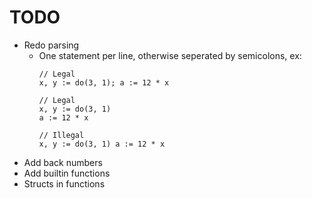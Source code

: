 # TODO
- Redo parsing
    - One statement per line, otherwise seperated by semicolons, ex:
        ```
        // Legal
        x, y := do(3, 1); a := 12 * x

        // Legal
        x, y := do(3, 1)
        a := 12 * x

        // Illegal
        x, y := do(3, 1) a := 12 * x
        ```
- Add back numbers
- Add builtin functions
- Structs in functions